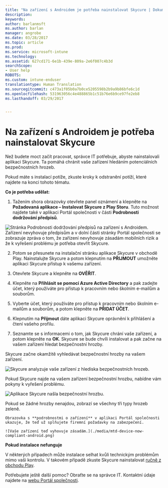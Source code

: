 ```yaml
---
title: "Na zařízení s Androidem je potřeba nainstalovat Skycure | Dokumentace Microsoftu"
description: 
keywords: 
author: barlanmsft
ms.author: barlan
manager: angrobe
ms.date: 03/28/2017
ms.topic: article
ms.prod: 
ms.service: microsoft-intune
ms.technology: 
ms.assetid: 627cd171-6e1b-439e-809a-2e6f007c4b3d
searchScope:
- User help
ROBOTS: 
ms.custom: intune-enduser
translationtype: Human Translation
ms.sourcegitcommit: c473a1f05b0a7b0ce5205598b2b9a9b86bfe6c1d
ms.openlocfilehash: 531963056c4e488865b1c51b76e6b9ce97fe2eb8
ms.lasthandoff: 03/29/2017


---
```


# <a name="you-need-to-install-skycure-on-your-android-device"></a>Na zařízení s Androidem je potřeba nainstalovat Skycure

Než budete moct začít pracovat, správce IT potřebuje, abyste nainstalovali aplikaci Skycure. Ta pomáhá chránit vaše zařízení hledáním potenciálních bezpečnostních hrozeb.

Pokud máte s instalací potíže, zkuste kroky k odstranění potíží, které najdete na konci tohoto tématu.

**Co je potřeba udělat:**

1. Tažením shora obrazovky otevřete panel oznámení a klepněte na **Požadovaná aplikace – Instalovat Skycure z Play Storu**. Tuto možnost najdete také v aplikaci Portál společnosti v části __Podrobnosti dodržování předpisů__.

  ![Stránka Podrobnosti dodržování předpisů na zařízení s Androidem. Zařízení nevyhovuje předpisům a v dolní části stránky Portál společnosti se zobrazuje zpráva o tom, že zařízení nevyhovuje zásadám mobilních rizik a že k vyřešení problému je potřeba otevřít Skycure.](./media/skycure-resolves-compliance-android.png)

2. Potom se přesunete na instalační stránku aplikace Skycure v obchodě Play. Nainstalujte Skycure a potom klepnutím na **PŘIJMOUT** umožněte aplikaci Skycure přístup k vašemu zařízení.

3. Otevřete Skycure a klepněte na **OVĚŘIT**.

4. Klepněte na **Přihlásit se pomocí Azure Active Directory** a pak zadejte účet, který používáte pro přístup k pracovním nebo školním e-mailům a souborům.

5. Vyberte účet, který používáte pro přístup k pracovním nebo školním e-mailům a souborům, a potom klepněte na **PŘIDAT ÚČET**.

6. Klepnutím na **Přijmout** dáte aplikaci Skycure oprávnění k přihlášení a čtení vašeho profilu.

7. Seznamte se s informacemi o tom, jak Skycure chrání vaše zařízení, a potom klepněte na **OK**. Skycure se bude chvíli instalovat a pak začne na vašem zařízení hledat bezpečnostní hrozby.

  Skycure začne okamžitě vyhledávat bezpečnostní hrozby na vašem zařízení.

  ![Skycure analyzuje vaše zařízení z hlediska bezpečnostních hrozeb.](./media/skycure-scan-in-progress-android.png)

  Pokud Skycure najde na vašem zařízení bezpečnostní hrozbu, nabídne vám pokyny k vyřešení problému.

  ![Aplikace Skycure našla bezpečnostní hrozbu.](./media/skycure-found-a-threat-android.png)

  Pokud se žádné hrozby nenajdou, zobrazí se všechny tři typy hrozeb zeleně.

    Obrazovka s **podrobnostmi o zařízení** v aplikaci Portál společnosti ukazuje, že teď už splňujete firemní požadavky na zabezpečení.

    ![Vaše zařízení teď vyhovuje zásadám.](./media/mtd-device-now-compliant-android.png)

**Pokud instalace nefunguje**

V některých případech může instalace selhat kvůli technickým problémům mimo vaši kontrolu. V takovém případě zkuste Skycure nainstalovat [ručně z obchodu Play](https://play.google.com/store/apps/details?id=com.skycure.skycure).

Potřebujete ještě další pomoc? Obraťte se na správce IT. Kontaktní údaje najdete na [webu Portál společnosti](http://portal.manage.microsoft.com).

